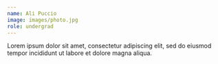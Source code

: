 ```yaml
---
name: Ali Puccio
image: images/photo.jpg
role: undergrad
---
```


Lorem ipsum dolor sit amet, consectetur adipiscing elit, sed do eiusmod tempor incididunt ut labore et dolore magna aliqua.
